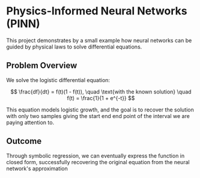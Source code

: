 # Physics-Informed Neural Networks (PINN)

This project demonstrates by a small example how neural networks can be guided by physical laws to solve differential equations.

## Problem Overview

We solve the logistic differential equation:

$$
\frac{df}{dt} = f(t)(1 - f(t)), \quad \text{with the known solution} \quad f(t) = \frac{1}{1 + e^{-t}}
$$

This equation models logistic growth, and the goal is to recover the solution with only two samples giving the start end end point of the interval we are paying attention to.

## Outcome

Through symbolic regression, we can eventually express the function in closed form, successfully recovering the original equation from the neural network's approximation
